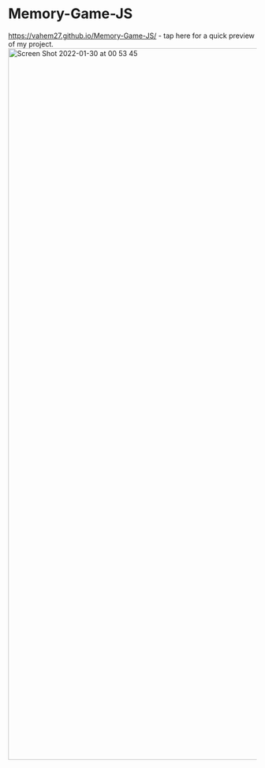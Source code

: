 # Memory-Game-JS
https://vahem27.github.io/Memory-Game-JS/ - tap here for a quick preview of my project.
<img width="1441" alt="Screen Shot 2022-01-30 at 00 53 45" src="https://user-images.githubusercontent.com/60319108/151677246-d59089d5-d30d-4796-9ead-68fe86bc2ce5.png">

